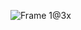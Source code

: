 
![Frame 1@3x](https://user-images.githubusercontent.com/76222899/185226317-a53d8831-10b2-453a-b8ca-9947a915f159.png)
